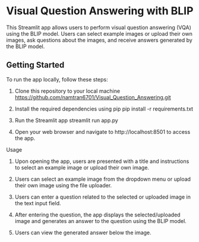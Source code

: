 # Visual Question Answering with BLIP

This Streamlit app allows users to perform visual question answering (VQA) using the BLIP model. Users can select example images or upload their own images, ask questions about the images, and receive answers generated by the BLIP model.

## Getting Started
To run the app locally, follow these steps:

1. Clone this repository to your local machine
https://github.com/namtran6701/Visual_Question_Answering.git

2. Install the required dependencies using pip
pip install -r requirements.txt

3. Run the Streamlit app
streamlit run app.py

4. Open your web browser and navigate to http://localhost:8501 to access the app.

Usage

1. Upon opening the app, users are presented with a title and instructions to select an example image or upload their own image.

2. Users can select an example image from the dropdown menu or upload their own image using the file uploader.

3. Users can enter a question related to the selected or uploaded image in the text input field.

4. After entering the question, the app displays the selected/uploaded image and generates an answer to the question using the BLIP model.

5. Users can view the generated answer below the image.


